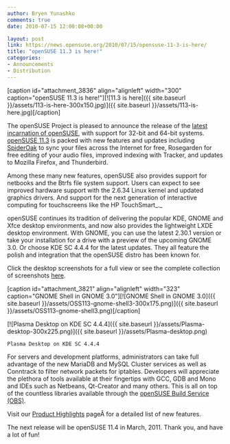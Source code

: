 ```yaml
---
author: Bryen Yunashko
comments: true
date: 2010-07-15 12:00:08+00:00

layout: post
link: https://news.opensuse.org/2010/07/15/opensuse-11-3-is-here/
title: "openSUSE 11.3 is here!"
categories:
- Announcements
- Distribution
---
```



[caption id="attachment_3836" align="alignleft" width="300" caption="openSUSE 11.3 is here!"][![11.3 is here]({{ site.baseurl }}/assets/113-is-here-300x150.jpg)]({{ site.baseurl }}/assets/113-is-here.jpg)[/caption]

The openSUSE Project is pleased to announce the release of the [latest incarnation of openSUSE](http://software.opensuse.org), with support for 32-bit and 64-bit systems. [openSUSE 11.3](http://wiki.opensuse.org/Portal:11.3) is packed with new features and updates including [SpiderOak](https://spideroak.com/) to sync your files across the Internet for free, Rosegarden for free editing of your audio files, improved indexing with Tracker, and updates to Mozilla Firefox, and Thunderbird.

Among these many new features, openSUSE also provides support for netbooks and the Btrfs file system support. Users can expect to see improved hardware support with the 2.6.34 Linux kernel and updated graphics drivers. And support for the next generation of interactive computing  for touchscreens like the HP TouchSmart_._

openSUSE continues its tradition of delivering the popular KDE, GNOME and Xfce desktop environments, and now also provides the lightweight LXDE desktop environment. With GNOME, you can use the latest 2.30.1 version or take your installation for a drive with a preview of the upcoming GNOME 3.0. Or choose KDE SC 4.4.4 for the latest updates. They all feature the polish and integration that the openSUSE distro has been known for.

Click the desktop screenshots for a full view or see the complete collection of screenshots [here](http://wiki.opensuse.org/Screenshots).

[caption id="attachment_3821" align="alignleft" width="323" caption="GNOME Shell in GNOME 3.0"][![GNOME Shell in GNOME 3.0]({{ site.baseurl }}/assets/OSS113-gnome-shell3-300x175.png)]({{ site.baseurl }}/assets/OSS113-gnome-shell3.png)[/caption]

[![Plasma Desktop on KDE SC 4.4.4]({{ site.baseurl }}/assets/Plasma-desktop-300x225.png)]({{ site.baseurl }}/assets/Plasma-desktop.png)


    Plasma Desktop on KDE SC 4.4.4


For servers and development platforms, administrators can take full advantage of the new MariaDB and MySQL Cluster services as well as Conntrack to filter network packets for iptables. Developers will appreciate the plethora of tools available at their fingertips with GCC, GDB and Mono and IDEs such as Netbeans, Qt-Creator and many others. This is all on top of the countless libraries available through the [openSUSE Build Service (OBS)](https://build.opensuse.org/).

Visit our [Product Highlights](http://wiki.opensuse.org/Product_highlights) pageÂ for a detailed list of new features.

The next release will be openSUSE 11.4 in March, 2011.  Thank you, and have a lot of fun!		
